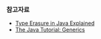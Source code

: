 

### 참고자료
- [Type Erasure in Java Explained](https://www.baeldung.com/java-type-erasure)
- [The Java Tutorial: Generics](https://www.informit.com/articles/article.aspx?p=2025637&seqNum=8)
